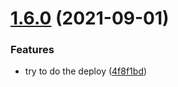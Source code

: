 # [1.6.0](https://github.com/skynexui/core/compare/v1.5.0...v1.6.0) (2021-09-01)


### Features

* try to do the deploy ([4f8f1bd](https://github.com/skynexui/core/commit/4f8f1bd954523c5815f4bbc0df959cda0b6e2a06))
